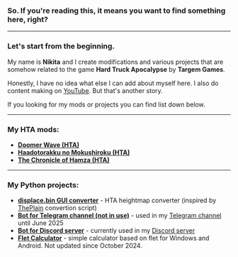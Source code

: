 ### So. If you're reading this, it means you want to find something here, right?

---

### Let's start from the beginning. 
My name is **Nikita** and I create modifications and various projects that are somehow related to the game **Hard Truck Apocalypse** by **Targem Games**. 

Honestly, I have no idea what else I can add about myself here. I also do content making on [YouTube](https://youtube.com/@stakanyash). But that's another story.

If you looking for my mods or projects you can find list down below.

---

### My HTA mods:

- **[Doomer Wave (HTA)](https://github.com/stakanyash/DoomerWave)**
- **[Haadotorakku no Mokushiroku (HTA)](https://github.com/stakanyash/Haadotorakku_no_Mokushiroku)**
- **[The Chronicle of Hamza (HTA)](https://github.com/stakanyash/The-Chronicle-of-Hamza)**
---
### My Python projects:

- **[displace.bin GUI converter](https://github.com/stakanyash/displacebin_gui_converter)** - HTA heightmap converter (inspired by [ThePlain](https://github.com/ThePlain) convertion script)
- **[Bot for Telegram channel (not in use)](https://github.com/stakanyash/telegram_stakan_bot)** - used in my [Telegram channel](https://t.me/stakanyasher) until June 2025
- **[Bot for Discord server](https://github.com/stakanyash/discord_stakan_bot)** - currently used in my [Discord server](https://discord.gg/5UAjrrsM5B)
- **[Flet Calculator](https://github.com/stakanyash/Flet-Calculator)** - simple calculator based on flet for Windows and Android. Not updated since October 2024.
